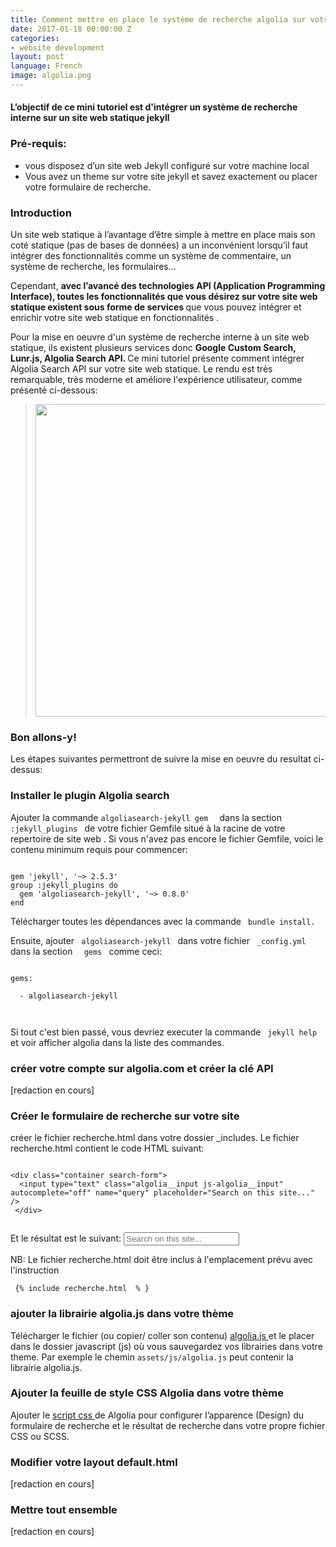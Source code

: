 ```yaml
---
title: Comment mettre en place le système de recherche algolia sur votre blog jekyll
date: 2017-01-18 00:00:00 Z
categories:
- website development
layout: post
language: French
image: algolia.png
---
```


<h4>L’objectif de ce mini tutoriel est d'intégrer un  système  de recherche  interne sur un site web statique jekyll <h4>

<h3> Pré-requis: </h3>
<ul>
<li>vous disposez d’un site web Jekyll configuré sur votre machine local </li>
<li>Vous avez un theme sur votre site jekyll et savez exactement ou placer votre formulaire de recherche.</li>
</ul>

<h3> Introduction </h3>

<p>Un site web statique à l’avantage d’être simple à mettre en place mais son coté statique (pas de bases de données) a un inconvénient lorsqu’il faut intégrer des fonctionnalités comme un système de commentaire, un système de recherche, les formulaires... </p>
<p> Cependant, <b>avec l’avancé des technologies API (Application Programming Interface), toutes les fonctionnalités que vous désirez sur votre site web statique existent sous forme de services </b> que vous pouvez intégrer et enrichir votre site web statique en fonctionnalités .</p>

<p>Pour la mise en oeuvre d'un système de recherche interne à un site web statique, ils existent plusieurs services donc <b>Google Custom Search, Lunr.js, Algolia Search API. </b>Ce mini tutoriel présente comment intégrer Algolia Search API sur votre site web statique.  Le rendu est très remarquable,  très moderne et améliore l'expérience utilisateur, comme présenté ci-dessous:</p>

<blockquote><img src='{{site.url}}/assets/img/algoliajekyll.gif' width="500px"></blockquote>

<h3> Bon allons-y! </h3>
<p> Les étapes suivantes permettront de suivre la mise en oeuvre du resultat ci-dessus: </p>

<h3>Installer le plugin Algolia search </h3>
<p>Ajouter la commande <code>algoliasearch-jekyll gem  </code> dans la section <code> :jekyll_plugins </code> de votre fichier Gemfile situé à la racine de votre repertoire de site web . Si vous n'avez pas encore le fichier Gemfile, voici le contenu minimum requis pour commencer: 
</p>
<pre><code>
gem 'jekyll', '~> 2.5.3' 
group :jekyll_plugins do 
  gem 'algoliasearch-jekyll', '~> 0.8.0'
end
</code></pre>
<p>Télécharger  toutes les dépendances avec la commande <code> bundle install. </code></p><p>Ensuite, ajouter <code> algoliasearch-jekyll </code> dans votre fichier <code> _config.yml </code> dans la section <code>  gems </code> comme ceci:<br>
<pre><code>
gems: <br>
  - algoliasearch-jekyll<br>
	</code></pre>
	</p><p> Si tout c'est bien passé, vous devriez executer la commande <code> jekyll help </code> et voir afficher algolia dans la liste des commandes.</p>
<h3> créer votre compte sur algolia.com et créer la clé API </h3>
[redaction en cours]
 
<h3>Créer le formulaire de recherche sur votre site</h3>
<p>créer le fichier recherche.html dans votre dossier _includes. Le fichier recherche.html contient le code HTML suivant:</p>
<pre><code>
&lt;div class="container search-form"&gt;
  &lt;input type="text" class="algolia__input js-algolia__input" autocomplete="off" name="query" placeholder="Search on this site..."  /&gt;
 &lt;/div&gt;
 </code></pre>
<p> Et le résultat est le suivant:  <input type="text" class="algolia__input js-algolia__input" autocomplete="off" name="query" placeholder="Search on this site..."  /></p> <p> NB: Le fichier recherche.html doit être inclus à l'emplacement prévu avec l'instruction  <pre><code> &#123;% include recherche.html  % &#125;</code></pre></p>
 <h3>ajouter la librairie algolia.js dans votre thème </h3>
 <p>Télécharger le fichier (ou copier/ coller son contenu)  
 <a href="https://github.com/algolia/algoliasearch-jekyll-hyde/blob/master/public/js/algolia.js" target="_blank"> algolia.js </a> et le placer dans le dossier javascript (js) où vous sauvegardez vos librairies dans votre theme. Par exemple le chemin <code>assets/js/algolia.js</code> peut contenir la librairie algolia.js. </p>
 <h3>Ajouter la feuille de style CSS Algolia dans votre thème</h3>
 <p>  Ajouter le <a href ="https://github.com/algolia/algoliasearch-jekyll-hyde/blob/master/public/css/algolia.css" target="_blank">script css  </a>de Algolia pour configurer l’apparence (Design) du formulaire de recherche et le résultat de recherche dans votre propre fichier CSS ou SCSS.

</p>
 <h3>Modifier votre layout default.html </h3>
 [redaction en cours]
 <h3>Mettre tout ensemble </h3>
 [redaction en cours]

